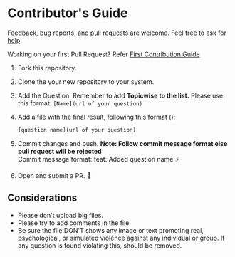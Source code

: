 # Contributor's Guide

Feedback, bug reports, and pull requests are welcome. Feel free to ask for [help](https://github.com/nouveau-riche/DSA-450-Love-Babbar/issues).

Working on your first Pull Request? Refer [First Contribution Guide](https://github.com/firstcontributions/first-contributions)

1. Fork this repository.
2. Clone the your new repository to your system.
3. Add the Question. Remember to add **Topicwise to the list.** Please use this format: `[Name](url of your question)`
4. Add a file with the final result, following this format (<question name>):

    ```html
    [question name](url of your question)
    ```

5. Commit changes and push. **Note: Follow commit message format else pull request will be rejected** <br />
Commit message format: feat: Added question name :zap:
6. Open and submit a PR. :tada:

## Considerations

- Please don't upload big files.
- Please try to add comments in the file.
- Be sure the file DON'T shows any image or text promoting real, psychological, or simulated violence against any individual or group. If any question is found violating this, should be removed.
